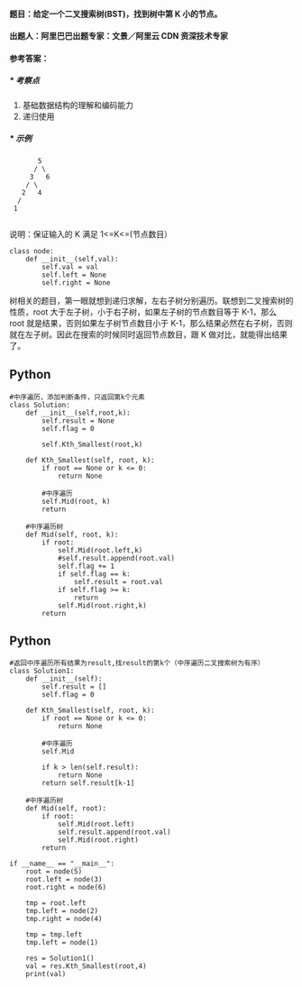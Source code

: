 #### **题目**：给定一个二叉搜索树(BST)，找到树中第 K 小的节点。
#### **出题人**：阿里巴巴出题专家：文景／阿里云 CDN 资深技术专家
#### **参考答案**：

##### * 考察点
1. 基础数据结构的理解和编码能力
2. 递归使用

##### * 示例
```
       5
      / \
     3   6
    / \
   2   4
  /
 1
 
 ```
说明：保证输入的 K 满足 1<=K<=(节点数目）
```
class node:
    def __init__(self,val):
        self.val = val
        self.left = None
        self.right = None
```
树相关的题目，第一眼就想到递归求解，左右子树分别遍历。联想到二叉搜索树的性质，root 大于左子树，小于右子树，如果左子树的节点数目等于 K-1，那么 root 就是结果，否则如果左子树节点数目小于 K-1，那么结果必然在右子树，否则就在左子树。因此在搜索的时候同时返回节点数目，跟 K 做对比，就能得出结果了。
## Python
```
#中序遍历，添加判断条件，只返回第k个元素
class Solution:
    def __init__(self,root,k):
        self.result = None
        self.flag = 0

        self.Kth_Smallest(root,k)

    def Kth_Smallest(self, root, k):
        if root == None or k <= 0:
            return None

        #中序遍历    
        self.Mid(root, k)
        return

    #中序遍历树
    def Mid(self, root, k):
        if root:
            self.Mid(root.left,k)
            #self.result.append(root.val)
            self.flag += 1
            if self.flag == k:
                self.result = root.val
            if self.flag >= k:
                return
            self.Mid(root.right,k)
        return
```
## Python
```
#返回中序遍历所有结果为result,找result的第k个（中序遍历二叉搜索树为有序）
class Solution1:
    def __init__(self):
        self.result = []
        self.flag = 0

    def Kth_Smallest(self, root, k):
        if root == None or k <= 0:
            return None

        #中序遍历    
        self.Mid

        if k > len(self.result):
            return None
        return self.result[k-1]
    
    #中序遍历树
    def Mid(self, root):
        if root:
            self.Mid(root.left)
            self.result.append(root.val)
            self.Mid(root.right)
        return

if __name__ == "__main__":
    root = node(5)
    root.left = node(3)
    root.right = node(6)

    tmp = root.left
    tmp.left = node(2)
    tmp.right = node(4)

    tmp = tmp.left
    tmp.left = node(1)

    res = Solution1()
    val = res.Kth_Smallest(root,4)
    print(val)
```
